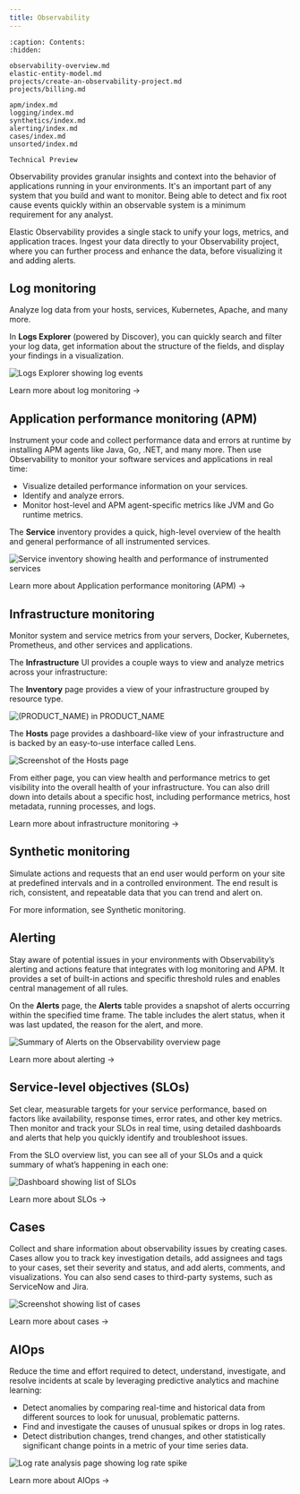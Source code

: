 ```yaml
---
title: Observability
---
```


```{toctree}
:caption: Contents:
:hidden:

observability-overview.md
elastic-entity-model.md
projects/create-an-observability-project.md
projects/billing.md

apm/index.md
logging/index.md
synthetics/index.md
alerting/index.md
cases/index.md
unsorted/index.md

```

```{caution}
Technical Preview
```

Observability provides granular insights and context into the behavior of applications running in your environments.
It's an important part of any system that you build and want to monitor.
Being able to detect and fix root cause events quickly within an observable system is a minimum requirement for any analyst.

Elastic Observability provides a single stack to unify your logs, metrics, and application traces.
Ingest your data directly to your Observability project, where you can further process and enhance the data,
before visualizing it and adding alerts.

<DocImage size="xl" flatImage url="./images/serverless-capabilities.svg" alt="Elastic Observability overview diagram"/>

<div id="apm-overview"></div>

## Log monitoring

Analyze log data from your hosts, services, Kubernetes, Apache, and many more.

In **Logs Explorer** (powered by Discover), you can quickly search and filter your log data,
get information about the structure of the fields, and display your findings in a visualization.

![Logs Explorer showing log events](images/log-explorer-overview.png)

<DocLink slug="/serverless/observability/log-monitoring">Learn more about log monitoring →</DocLink>

<div id="synthetic-monitoring-overview"></div>

<!--  RUM is not supported for this release.-->

<!--  Synthetic monitoring is not supported for this release.-->

<!--  Universal Profiling is not supported for this release.-->

## Application performance monitoring (APM)

Instrument your code and collect performance data and errors at runtime by installing APM agents like Java, Go, .NET, and many more.
Then use Observability to monitor your software services and applications in real time:

* Visualize detailed performance information on your services.
* Identify and analyze errors.
* Monitor host-level and APM agent-specific metrics like JVM and Go runtime metrics.

The **Service** inventory provides a quick, high-level overview of the health and general performance of all instrumented services.

![Service inventory showing health and performance of instrumented services](images/services-inventory.png)

<DocLink slug="/serverless/observability/apm">Learn more about Application performance monitoring (APM) →</DocLink>

<div id="metrics-overview"></div>

## Infrastructure monitoring

Monitor system and service metrics from your servers, Docker, Kubernetes, Prometheus, and other services and applications.

The **Infrastructure** UI provides a couple ways to view and analyze metrics across your infrastructure:

The **Inventory** page provides a view of your infrastructure grouped by resource type.

![(PRODUCT_NAME) in PRODUCT_NAME](images/metrics-app.png)

The **Hosts** page provides a dashboard-like view of your infrastructure and is backed by an easy-to-use interface called Lens.

![Screenshot of the Hosts page](images/hosts.png)

From either page, you can view health and performance metrics to get visibility into the overall health of your infrastructure.
You can also drill down into details about a specific host, including performance metrics, host metadata, running processes,
and logs.

<DocLink slug="/serverless/observability/infrastructure-monitoring">Learn more about infrastructure monitoring → </DocLink>

## Synthetic monitoring

Simulate actions and requests that an end user would perform on your site at predefined intervals and in a controlled environment.
The end result is rich, consistent, and repeatable data that you can trend and alert on.

For more information, see <DocLink slug="/serverless/observability/monitor-synthetics">Synthetic monitoring</DocLink>.

## Alerting

Stay aware of potential issues in your environments with Observability’s alerting
and actions feature that integrates with log monitoring and APM.
It provides a set of built-in actions and specific threshold rules
and enables central management of all rules.

On the **Alerts** page, the **Alerts** table provides a snapshot of alerts occurring within the specified time frame. The table includes the alert status, when it was last updated, the reason for the alert, and more.

![Summary of Alerts on the Observability overview page](images/observability-alerts-overview.png)

<DocLink slug="/serverless/observability/alerting">Learn more about alerting → </DocLink>

## Service-level objectives (SLOs)

Set clear, measurable targets for your service performance,
based on factors like availability, response times, error rates, and other key metrics.
Then monitor and track your SLOs in real time,
using detailed dashboards and alerts that help you quickly identify and troubleshoot issues.

From the SLO overview list, you can see all of your SLOs and a quick summary of what’s happening in each one:

![Dashboard showing list of SLOs](images/slo-dashboard.png)

<DocLink slug="/serverless/observability/slos">Learn more about SLOs → </DocLink>

## Cases

Collect and share information about observability issues by creating cases.
Cases allow you to track key investigation details,
add assignees and tags to your cases, set their severity and status, and add alerts,
comments, and visualizations. You can also send cases to third-party systems,
such as ServiceNow and Jira.

![Screenshot showing list of cases](images/cases.png)

<DocLink slug="/serverless/observability/cases">Learn more about cases → </DocLink>

## AIOps

Reduce the time and effort required to detect, understand, investigate, and resolve incidents at scale
by leveraging predictive analytics and machine learning:

* Detect anomalies by comparing real-time and historical data from different sources to look for unusual, problematic patterns.
* Find and investigate the causes of unusual spikes or drops in log rates.
* Detect distribution changes, trend changes, and other statistically significant change points in a metric of your time series data.

![Log rate analysis page showing log rate spike ](images/log-rate-analysis.png)

<DocLink slug="/serverless/observability/aiops">Learn more about AIOps →</DocLink>
